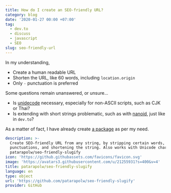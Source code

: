 ```yaml
---
title: How do I create an SEO-friendly URL?
category: blog
date: '2020-01-27 00:00 +07:00'
tag:
  - dev.to
  - discuss
  - javascript
  - SEO
slug: seo-friendly-url
---
```


In my understanding,

- Create a human readable URL
- Shorten the URL, like 60 words, including `location.origin`
- Only `-` punctuation is preferred

<!-- excerpt_separator -->

Some questions remain unanswered, or unsure...

- Is [unidecode](https://www.npmjs.com/package/unidecode-plus) necessary, especially for non-ASCII scripts, such as CJK or Thai?
- Is extending with short strings problematic, such as with [nanoid](https://github.com/ai/nanoid), just like in `dev.to`?

As a matter of fact, I have already create [a package](https://www.npmjs.com/package/seo-friendly-slugify) as per my need.

```yaml link
description: >-
  Create SEO-friendly URL from any string, by stripping certain words, replacing
  punctuations, and shortening the string. Also works with Unicode characters. -
  patarapolw/seo-friendly-slugify
icon: 'https://github.githubassets.com/favicons/favicon.svg'
image: 'https://avatars3.githubusercontent.com/u/21255931?s=400&v=4'
title: patarapolw/seo-friendly-slugify
language: en
type: object
url: 'https://github.com/patarapolw/seo-friendly-slugify'
provider: GitHub
```
